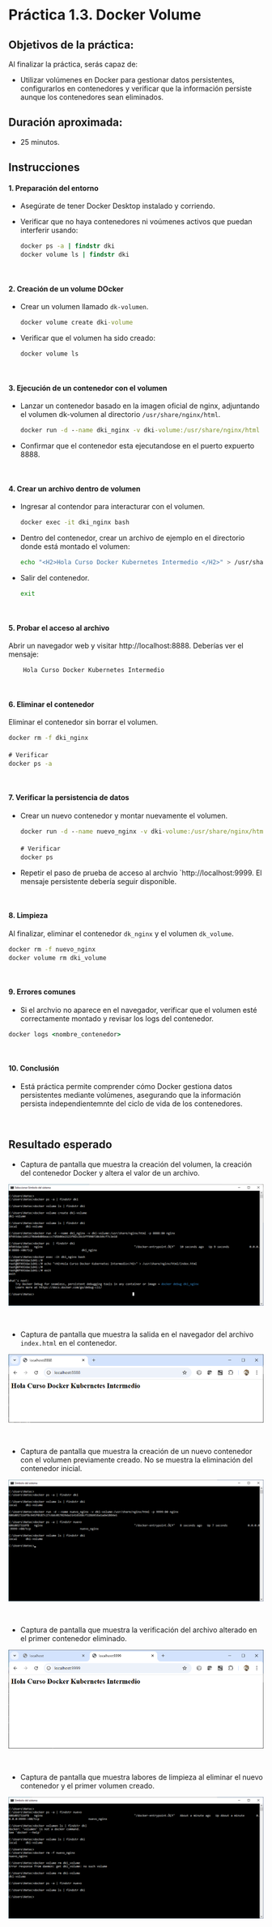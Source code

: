 # Práctica 1.3. Docker Volume

## Objetivos de la práctica:
Al finalizar la práctica, serás capaz de:
- Utilizar volúmenes en Docker para gestionar datos persistentes, configurarlos en contenedores y verificar que la información persiste aunque los contenedores sean eliminados.

## Duración aproximada:
- 25 minutos.

## Instrucciones

#### 1. **Preparación del entorno**

- Asegúrate de tener Docker Desktop instalado y corriendo.

- Verificar que no haya contenedores ni voúmenes activos que puedan interferir usando:

    ```cmd
    docker ps -a | findstr dki
    docker volume ls | findstr dki
    ```
<br/>

#### 2. **Creación de un volume DOcker**

- Crear un volumen llamado `dk-volumen`.

    ```cmd
    docker volume create dki-volume
    ```

- Verificar que el volumen ha sido creado:

    ```cmd
    docker volume ls
    ```

<br/>

#### 3. **Ejecución de un contenedor con el volumen**

- Lanzar un contenedor basado en la imagen oficial de nginx, adjuntando el volumen dk-volumen al directorio `/usr/share/nginx/html`.

    ```cmd
    docker run -d --name dki_nginx -v dki-volume:/usr/share/nginx/html -p 8888:80 nginx

    ```

- Confirmar que el contenedor esta ejecutandose en el puerto expuerto 8888.

<br/>

#### 4. **Crear un archivo dentro de volumen**

- Ingresar al contendor para interacturar con el volumen.

    ```cmd
    docker exec -it dki_nginx bash
    ```

- Dentro del contenedor, crear un archivo de ejemplo en el directorio donde está montado el volumen:

    ```bash
    echo "<H2>Hola Curso Docker Kubernetes Intermedio </H2>" > /usr/share/nginx/html/index.html
    ```

- Salir del contenedor.

    ```bash
    exit
    ```

<br/>

#### 5. **Probar el acceso al archivo**

Abrir un navegador web y visitar http://localhost:8888. Deberías ver el mensaje:

```html
    Hola Curso Docker Kubernetes Intermedio
```

<br/>

#### 6. **Eliminar el contenedor**

Eliminar el contenedor sin borrar el volumen.

```cmd
docker rm -f dki_nginx

# Verificar
docker ps -a
```

<br/>

#### 7. **Verificar la persistencia de datos**

- Crear un nuevo contenedor y montar nuevamente el volumen.

    ```cmd
    docker run -d --name nuevo_nginx -v dki-volume:/usr/share/nginx/html -p 9999:80 nginx

    # Verificar
    docker ps 

    ```

- Repetir el paso de prueba de acceso al archvio `http://localhost:9999. El mensaje persistente debería seguir disponible.

<br/>

#### 8. **Limpieza**

Al finalizar, eliminar el contenedor `dk_nginx` y el volumen `dk_volume`.

```cmd
docker rm -f nuevo_nginx
docker volume rm dki_volume
```

<br/>

#### 9. **Errores  comunes**

- Si el archvio no aparece en el navegador, verificar que el volumen esté correctamente montado y revisar los logs del contenedor.

```cmd
docker logs <nombre_contenedor>
```

<br/>

#### 10. **Conclusión**

- Está práctica permite comprender cómo Docker gestiona datos persistentes mediante volúmenes, asegurando que la información persista independientemnte del ciclo de vida de los contenedores.



<br/>

## Resultado esperado

- Captura de pantalla que muestra la creación del volumen, la creación del contenedor Docker y altera el valor de un archivo.

![docker](../images/u1_3_1.png)

<br/>

- Captura de pantalla que muestra la salida en el navegador del archivo `index.html` en el contenedor.

![docker](../images/u1_3_2.png)

<br/>

- Captura de pantalla que muestra la creación de un nuevo contenedor con el volumen previamente creado. No se muestra la eliminación del contenedor inicial.

![docker](../images/u1_3_3.png)

<br/>

- Captura de pantalla que muestra la verificación del archivo alterado en el primer contenedor eliminado.

![docker](../images/u1_3_4.png)

<br/>

- Captura de pantalla que muestra labores de limpieza al eliminar el nuevo contenedor y el primer volumen creado.

![docker](../images/u1_3_5.png)

<br/>
